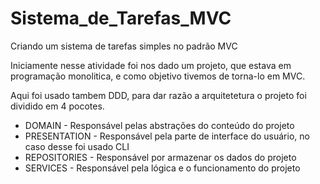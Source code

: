 # Sistema_de_Tarefas_MVC
Criando um sistema de tarefas simples no padrão MVC

Iniciamente nesse atividade foi nos dado um projeto, que estava em programação monolitica, e como objetivo tivemos de torna-lo em MVC.

Aqui foi usado tambem DDD, para dar razão a arquitetetura o projeto foi dividido em 4 pocotes.

* DOMAIN -
  Responsável pelas abstrações do conteúdo do projeto
* PRESENTATION -
  Responsável pela parte de interface do usuário, no caso desse foi usado CLI
* REPOSITORIES -
  Responsável por armazenar os dados do projeto
* SERVICES -
  Responsável pela lógica e o funcionamento do projeto

